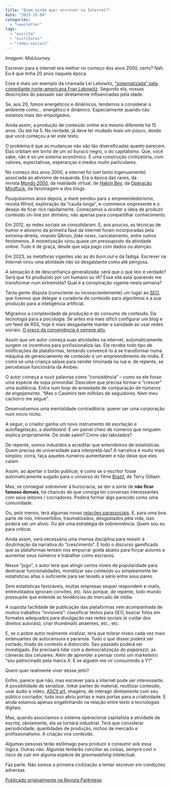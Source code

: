```yaml
---
title: "Quem ainda quer escrever na Internet?"
date: "2023-10-04"
categories: 
  - "newsletter"
tags: 
  - "escrita"
  - "escritores"
  - "redes-sociais"
---
```


_Imagem: MidJourney._

Escrever para a internet era melhor no começo dos anos 2000, certo? Nah. Eu é que tinha 20 anos naquela época.

Esse é mais um exemplo da chamada Lei Lebowitz, [“sistematizada” pela comediante norte-americana Fran Lebowitz](https://www.youtube.com/watch?v=_nHmgJn-hLo). Segundo ela, nossas descrições do passado são diretamente influenciadas pela idade.

Se, aos 20, fomos energéticos e dinâmicos, tendemos a considerar o ambiente como… energético e dinâmico. Especialmente quando não estamos mais tão empolgados.

Ainda assim, a produção de conteúdo online era mesmo diferente há 15 anos. Ou até há 5. Na verdade, já deve ter mudado mais um pouco, desde que você começou a ler este texto.

O problema é que as mudanças não são tão diversificadas quanto parecem. Elas orbitam em torno de um só buraco negro, o do capitalismo. Que, você sabe, não é só um sistema econômico. É uma construção civilizatória, com valores, expectativas, esperanças e medos muito particulares.

No começo dos anos 2000, a internet foi (um tanto ingenuamente) associada ao ativismo de esquerda. Era a época das raves, da revista [Mondo 2000](https://pt.wikipedia.org/wiki/Mondo2000), da realidade virtual, de [Hakim Bey](https://pt.wikipedia.org/wiki/Peter_Lamborn_Wilson), da [Operação Mindfuck](https://discordia.fandom.com/wiki/Operation_Mindfuck), da fanzinagem e dos blogs.

Pouquíssimos anos depois, a maré pendeu para o empreendedorismo, revista Wired, exploração da “cauda longa”, e-commerce onipresente e o desejo de ficar rico rapidamente. Começamos a _aceitar_ a ideia de produzir conteúdo on-line por dinheiro, não apenas para compartilhar conhecimento.

Em 2012, as redes sociais se consolidaram. E, aos poucos, as técnicas de humor e ativismo da primeira fase da internet foram incorporadas pela extrema-direita, virando QAnon, _fake news_, cancelamento, entre outros fenômenos. A monetização virou quase um pressuposto da atividade online. Tudo é de graça, desde que seja pago com dados ou atenção.

Em 2023, as metáforas vigentes são as do _burn out_ e da fadiga. Escrever na Internet virou uma atividade não só desgastante como até perigosa.

A sensação é de desconfiança generalizada: será que o que leio é verdade? Será que foi produzido por um humano ou IA? Esse site está querendo me transformar num extremista? Qual é a conspiração vigente nesta semana?

Tanta gente disputa (consciente ou inconscientemente) um lugar ao [SEO](https://en.wikipedia.org/wiki/Search_engine_optimization), que tivemos que delegar a curadoria de conteúdo para algoritmos e a sua produção para a inteligência artificial.

Migramos a complexidade da produção e do consumo de conteúdo. Da tecnologia para a psicologia. Se antes era mais difícil configurar um blog e um feed de RSS, hoje é mais desgastante manter a sanidade ao usar redes sociais. [O preço da conveniência é sempre alto](https://eduf.me/mumias-da-conveniencia/).

Assim que um autor começa suas atividades na internet, automaticamente surgem os incentivos para profissionalizá-las. Ele recebe todo tipo de notificações de plataformas, tentando convencê-lo a se transformar numa máquina de gerenciamento de conteúdo e um empreendimento de mídia. É como se uma criança saísse para vender limonada na rua e, de repente, se percebesse funcionária da Ambev.

O autor começa a ouvir palavras como “consistência” – como se ele fosse uma espécie de sopa primordial. Descobre que precisa formar e “crescer” uma audiência. Entra num loop de ansiedade de comparação de números de _engajamento_. “Mas o Casimiro tem milhões de seguidores. Nem meu cachorro me segue”.

Desenvolvemos uma mentalidade contraditória: querer ser uma corporação num micro nicho.

A seguir, o criador ganha um novo instrumento de exortação e autoflagelação, a _dashboard_. É um painel cheio de números que ninguém explica propriamente. De onde saem? Como são tabulados?

De repente, somos induzidos a acreditar que entendemos de estatísticas. Quem precisa de universidade para interpretá-las? A narrativa é muito mais simples: corra, faça aqueles números aumentarem e não deixe que eles caiam.

Assim, ao apertar o botão publicar, é como se o escritor fosse automaticamente sugado para o universo do filme [Brazil](https://pt.wikipedia.org/wiki/Brazil_(filme_de_1985)), de Terry Gilliam.

Mas, se conseguir sobreviver à burocracia, se der a sorte de **não ficar famoso demais**, há chances de que consiga ter conversas interessantes com seus leitores / cocriadores. Poderá formar algo parecido como uma comunidade.

Ou, pelo menos, terá algumas novas [relações parassociais](https://pt.wikipedia.org/wiki/Intera%C3%A7%C3%A3o_parassocial). E, para uma boa parte de nós, introvertidos, traumatizados, desgastados pela vida, isso poderá ser um alívio. Ou até uma estratégia de sobrevivência. Quem sou eu para criticar.

Ainda assim, será necessária uma imensa disciplina para resistir à doutrinação da narrativa do “crescimento”. É todo o discurso gamificado que as plataformas tentam nos empurrar goela abaixo para forçar autores a aumentar seus números e trabalhar como escravos.

Nesse “jogo”, o autor terá que atingir certos níveis de popularidade para destravar funcionalidades, monetizar seu conteúdo ou simplesmente ter estatísticas altas o suficiente para ser levado a sério entre seus pares.

Sem estatísticas favoráveis, muitas empresas sequer respondem e-mails, entrevistados ignoram convites, etc. Isso porque, de repente, todo mundo pressupõe que entende as tendências do mercado de mídia.

A suposta facilidade de publicação das plataformas vem acompanhada de muitos trabalhos “invisíveis”: classificar textos para SEO, buscar fotos em formatos adequados para divulgação nas redes sociais (e cuidar dos direitos autorais), criar _thumbnails_ atraentes, etc., etc.

E, se o pobre autor realmente viralizar, terá que tolerar níveis cada vez mais extenuantes de autocensura e paranoia. Tudo o que disser poderá ser cortado, tirado do contexto e distorcido. Seu passado poderá ser investigado. Ele precisará lidar com a democratização do _paparazzi_, as câmeras dos celulares. Além de aprender a pensar como um marketeiro: “sou patrocinado pela marca X. E se alguém me vir consumindo a Y?”

Quem quer realmente viver desse jeito?

Enfim, parece que não, mas escrever para a internet pode ser interessante. A possibilidade de serializar, linkar partes do material, reutilizar conteúdo, usar áudio e vídeo, [ASCII art](https://www.asciiart.eu/), imagens, de interagir diretamente com seu público cocriador, tudo isso abriu portas e mais portas para a criatividade. E ainda estamos apenas engatinhando na relação entre texto e tecnologias digitais.

Mas, quando associamos o sistema operacional capitalista à atividade da escrita, obviamente, ela se tornará industrial. Terá que considerar periodicidade, quantidades de produção, nichos de mercado e profissionalismo. A criação vira conteúdo.

Algumas pessoas terão estômago para produzir e consumir sob essa lógica. Outras não. Algumas tentarão conciliar as coisas, sempre com o risco de cair em alguma espécie de _greenwashing_ intelectual.

Faz parte. Não somos a primeira civilização a tentar escrever em condições adversas.

[Publicado originalmente na Revista Parêntese](https://www.matinaljornalismo.com.br/parentese/).
